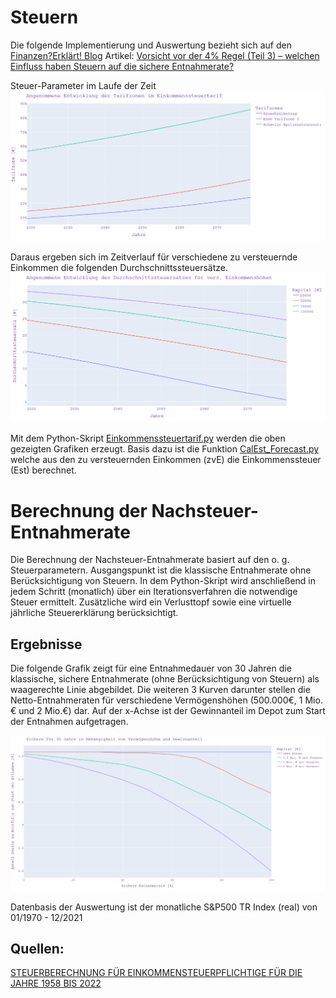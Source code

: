 # Steuern

Die folgende Implementierung und Auswertung bezieht sich auf den [Finanzen?Erklärt! Blog](https://www.finanzen-erklaert.de/) Artikel: [Vorsicht vor der 4% Regel (Teil 3) – welchen Einfluss haben Steuern auf die sichere Entnahmerate?](https://www.finanzen-erklaert.de/vorsicht-vor-der-4-regel-teil-3-welchen-einfluss-haben-steuern-auf-die-sichere-entnahmerate/)

Steuer-Parameter im Laufe der Zeit
![Angenommene Entwicklung der Tarifzonene im Einkommenssteuertarif](Steuertarifzonen.png)

Daraus ergeben sich im Zeitverlauf für verschiedene zu versteuernde Einkommen die folgenden Durchschnittssteuersätze.
![Angenommene Entwicklung des Durchschnittssteuersatzes für verschiedene Einkommenshöhen](Durchschnittssteuersatz.png)


Mit dem Python-Skript [Einkommenssteuertarif.py](https://github.com/ThoEngel/rentenplanung/blob/main/Einkommenssteuertarif.py) werden die oben gezeigten Grafiken erzeugt.
Basis dazu ist die Funktion [CalEst_Forecast.py](https://github.com/ThoEngel/Finanzen-Simuliert/blob/main/SEsimulation/CalEst_Forecast.py) welche aus den zu versteuernden Einkommen (zvE) die Einkommenssteuer (Est) berechnet.


# Berechnung der Nachsteuer-Entnahmerate
Die Berechnung der Nachsteuer-Entnahmerate basiert auf den o. g. Steuerparametern. 
Ausgangspunkt ist die klassische Entnahmerate ohne Berücksichtigung von Steuern. In dem Python-Skript 
wird anschließend in jedem Schritt (monatlich) über ein Iterationsverfahren die notwendige Steuer ermittelt. 
Zusätzliche wird ein Verlusttopf sowie eine virtuelle jährliche Steuererklärung berücksichtigt.

## Ergebnisse
Die folgende Grafik zeigt für eine Entnahmedauer von 30 Jahren die klassische, sichere Entnahmerate 
(ohne Berücksichtigung von Steuern) als waagerechte Linie abgebildet. Die weiteren 3 Kurven darunter stellen 
die Netto-Entnahmeraten für verschiedene Vermögenshöhen (500.000€, 1 Mio.€ und 2 Mio.€) dar. Auf der x-Achse 
ist der Gewinnanteil im Depot zum Start der Entnahmen aufgetragen.

![Sichere Entnahmerate mit Steuern](SichereEntnahmerateSteuern30.png)

Datenbasis der Auswertung ist der monatliche S&P500 TR Index (real) von 01/1970 - 12/2021 

## Quellen:
[STEUERBERECHNUNG FÜR EINKOMMENSTEUERPFLICHTIGE FÜR DIE JAHRE 1958 BIS 2022 ](https://www.bmf-steuerrechner.de/ekst/eingabeformekst.xhtml)